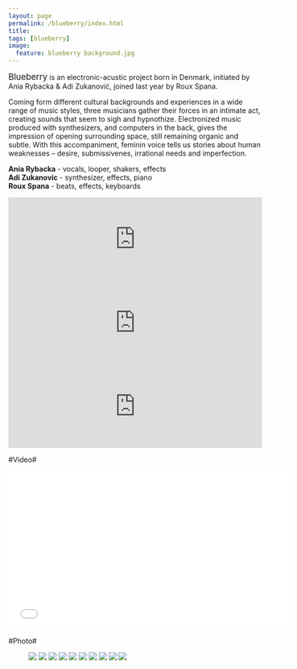 ```yaml
---
layout: page
permalink: /blueberry/index.html
title:
tags: [blueberry]
image:
  feature: blueberry background.jpg
---
```


<big>Blueberry</big> is an electronic-acustic project born in Denmark, initiated by Ania Rybacka & Adi Zukanović, joined last year by Roux Spana.

Coming form different cultural backgrounds and experiences in a wide range of music styles, three musicians gather their forces in an intimate act, creating sounds that seem to sigh and hypnothize. Electronized music produced with synthesizers, and computers in the back, gives the impression of opening surrounding space, still remaining organic and subtle. With this accompaniment, feminin voice tells us stories about human weaknesses – desire, submissivenes, irrational needs and imperfection.

**Ania Rybacka** - vocals, looper, shakers, effects<br>
**Adi Zukanovic** - synthesizer, effects, piano<br>
**Roux Spana** - beats, effects, keyboards<br>



<iframe width="100%" height="166" scrolling="no" frameborder="no" src="https://w.soundcloud.com/player/?url=http%3A%2F%2Fapi.soundcloud.com%2Ftracks%2F63168675"></iframe>

<iframe width="100%" height="166" scrolling="no" frameborder="no" src="https://w.soundcloud.com/player/?url=http%3A%2F%2Fapi.soundcloud.com%2Ftracks%2F52809338"></iframe>

<iframe width="100%" height="166" scrolling="no" frameborder="no" src="https://w.soundcloud.com/player/?url=http%3A%2F%2Fapi.soundcloud.com%2Ftracks%2F52810069"></iframe>

#Video#


<iframe width="560" height="315" src="//www.youtube.com/embed/duGxMlOpHQs" frameborder="0" allowfullscreen></iframe>


#Photo#


<figure class="half">
    <a href="/images/Mateusz Straszewski1.jpg"><img src="/images/Mateusz Straszewski1.jpg"></a>
    <a href="/images/mateusz straszewski2.jpg"><img src="/images/mateusz straszewski2.jpg"></a>
    <a href="/images/momentum2.jpg"><img src="/images/momentum2.jpg"></a>
    <a href="/images/momentum1.jpg"><img src="/images/momentum1.jpg"></a>
    <a href="/images/Momentum3.jpg"><img src="/images/Momentum3.jpg"></a>
    <a href="/images/Andy.jpg"><img src="/images/Andy.jpg"></a>
    <a href="/images/photo Nick Hune.jpg"><img src="/images/photo Nick Hune.jpg"></a>
    <a href="/images/photo Nick Hune2.jpg"><img src="/images/photo Nick Hune2.jpg"></a>
    <a href="/images/sceny.jpg"><img src="/images/sceny.jpg"></a>
    <a href="/images/Leszek Nojman.jpg"><img src="/images/Leszek Nojman.jpg"></a>

</figure>

